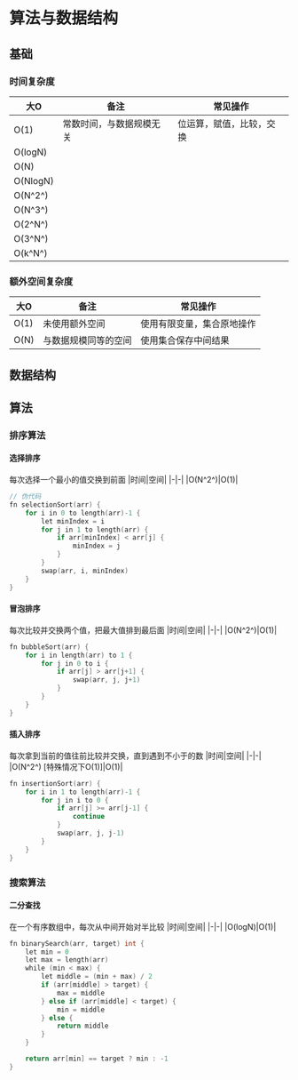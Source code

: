 # 算法与数据结构

## 基础
### 时间复杂度
|大O|备注|常见操作|
|-|-|-|
|O(1)|常数时间，与数据规模无关|位运算，赋值，比较，交换|
|O(logN)|||
|O(N)|||
|O(NlogN)|||
|O(N^2^)|||
|O(N^3^)|||
|O(2^N^)|||
|O(3^N^)|||
|O(k^N^)|||

### 额外空间复杂度
|大O|备注|常见操作|
|-|-|-|
|O(1)|未使用额外空间|使用有限变量，集合原地操作|
|O(N)|与数据规模同等的空间|使用集合保存中间结果|

## 数据结构


## 算法
### 排序算法
#### 选择排序
每次选择一个最小的值交换到前面
|时间|空间|
|-|-|
|O(N^2^)|O(1)|
```go
// 伪代码
fn selectionSort(arr) {
    for i in 0 to length(arr)-1 {
        let minIndex = i
        for j in 1 to length(arr) {
            if arr[minIndex] < arr[j] {
                minIndex = j
            }
        }
        swap(arr, i, minIndex)
    }
}
```

#### 冒泡排序
每次比较并交换两个值，把最大值排到最后面
|时间|空间|
|-|-|
|O(N^2^)|O(1)|
```go
fn bubbleSort(arr) {
    for i in length(arr) to 1 {
        for j in 0 to i {
            if arr[j] > arr[j+1] {
                swap(arr, j, j+1)
            }
        }
    }
}
```

#### 插入排序
每次拿到当前的值往前比较并交换，直到遇到不小于的数
|时间|空间|
|-|-|
|O(N^2^) [特殊情况下O(1)]|O(1)|
```go
fn insertionSort(arr) {
    for i in 1 to length(arr)-1 {
        for j in i to 0 {
            if arr[j] >= arr[j-1] {
                continue
            }
            swap(arr, j, j-1)
        }
    }
}
```

### 搜索算法
#### 二分查找
在一个有序数组中，每次从中间开始对半比较
|时间|空间|
|-|-|
|O(logN)|O(1)|
```go
fn binarySearch(arr, target) int {
    let min = 0
    let max = length(arr)
    while (min < max) {
        let middle = (min + max) / 2
        if (arr[middle] > target) {
            max = middle
        } else if (arr[middle] < target) {
            min = middle
        } else {
            return middle
        }
    }

    return arr[min] == target ? min : -1
}
```